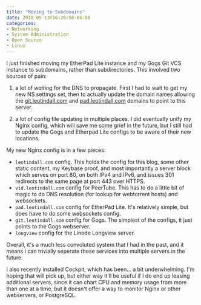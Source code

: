 ```yaml
---
title: "Moving to Subdomains"
date: 2018-05-13T16:26:58-05:00
categories:
- Networking
- System Administration
- Open Source
- Linux
---
```


I just finished moving my EtherPad Lite instance and my Gogs Git VCS instance to subdomains, rather than subdirectories.
This involved two sources of pain:

1. a lot of _waiting_ for the DNS to propagate. First I had to wait to get my new NS settings set, then to actually update the domain names allowing the [git.leotindall.com](https://git.leotindall.com) and [pad.leotindall.com](https://pad.leotindall.com) domains to point to this server.

1. a lot of config file updating in multiple places. I did eventually unify my Nginx config, which will save me some grief in the future, but I still had to update the Gogs and Etherpad Lite configs to be aware of their new locations.

My new Nginx config is in a few pieces:

* `leotindall.com` config. This holds the config for this blog, some other static content, my Keybase proof, and most importantly a server block which serves on port 80, on both IPv4 and IPv6, and issues 301 redirects to the same page at port 443 over HTTPS.
* `vid.leotindall.com` config for PeerTube. This has to do a little bit of magic to do DNS resolution (for lookup for webtorrent hosts) and websockets.
* `pad.leotindall.com` config for EtherPad Lite. It's relatively simple, but does have to do some websockets config.
* `git.leotindall.com` config for Gogs. The simplest of the configs, it just points to the Gogs webserver.
* `longview` config for the Linode Longview server.

Overall, it's a much less convoluted system that I had in the past, and it means I can trivially seperate these services into multiple servers in the future.

I also recently installed Cockpit, which has been... a bit underwhelming. I'm hoping that will pick up, but either way it'll be useful if I do end up leasing additional servers, since it can chart CPU and memory usage from more than one at a time, but it doesn't offer a way to monitor Nginx or other webservers, or PostgreSQL.
